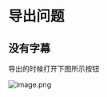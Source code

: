 # 导出问题
## 没有字幕

导出的时候打开下图所示按钮

![image.png](https://i0.hdslb.com/bfs/openplatform/5958e283cf580f323827ca657736aca364bebc71.png)
